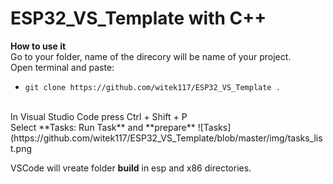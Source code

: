 # ESP32_VS_Template with C++

**How to use it** <br />
Go to your folder, name of the direcory will be name of your project. <br />
Open terminal and paste: <br />
 - `git clone https://github.com/witek117/ESP32_VS_Template .` <br />
<br />
In Visual Studio Code press Ctrl + Shift + P <br />
Select **Tasks: Run Task** and **prepare**
![Tasks](https://github.com/witek117/ESP32_VS_Template/blob/master/img/tasks_list.png 

VSCode will vreate folder **build** in esp and x86 directories. <br />
